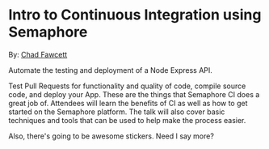 # Intro to Continuous Integration using Semaphore

By: [Chad Fawcett](https://twitter.com/chadfawcett_10)

Automate the testing and deployment of a Node Express API.

Test Pull Requests for functionality and quality of code, compile source code,
and deploy your App. These are the things that Semaphore CI does a great job
of. Attendees will learn the benefits of CI as well as how to get started on
the Semaphore platform. The talk will also cover basic techniques and tools
that can be used to help make the process easier.

Also, there's going to be awesome stickers. Need I say more?
